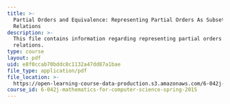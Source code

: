 ```yaml
---
title: >-
  Partial Orders and Equivalence: Representing Partial Orders As Subset
  Relations
description: >-
  This file contains information regarding representing partial orders as subset
  relations.
type: course
layout: pdf
uid: e8f0ccab70bddc8c1132a47dd87a1bae
file_type: application/pdf
file_location: >-
  https://open-learning-course-data-production.s3.amazonaws.com/6-042j-mathematics-for-computer-science-spring-2015/e8f0ccab70bddc8c1132a47dd87a1bae_MIT6_042JS15_ReprsentPrtal.pdf
course_id: 6-042j-mathematics-for-computer-science-spring-2015
---
```

